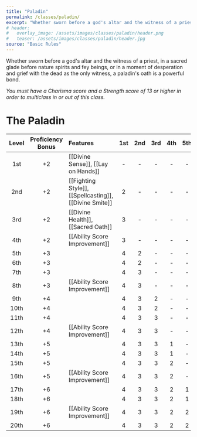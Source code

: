 ```yaml
---
title: "Paladin"
permalink: /classes/paladin/
excerpt: "Whether sworn before a god's altar and the witness of a priest, in a sacred glade before nature spirits and fey beings, or in a moment of desperation and grief with the dead as the only witness, a paladin's oath is a powerful bond."
# header:
#   overlay_image: /assets/images/classes/paladin/header.png
#   teaser: /assets/images/classes/paladin/header.jpg
source: "Basic Rules"
---
```

Whether sworn before a god's altar and the witness of a priest, in a sacred glade before nature spirits and fey beings, or in a moment of desperation and grief with the dead as the only witness, a paladin's oath is a powerful bond.

*You must have a Charisma score and a Strength score of 13 or higher in order to multiclass in or out of this class.*

# The Paladin

| Level | Proficiency Bonus | Features | 1st | 2nd | 3rd | 4th | 5th |
| :---: | :---: | :---- | :--: | :--: | :--: | :--: | :--: |
| 1st | +2 | [[Divine Sense]], [[Lay on Hands]] | - | - | - | - | - |
| 2nd | +2 | [[Fighting Style]], [[Spellcasting]], [[Divine Smite]] | 2 | - | - | - | - |
| 3rd | +2 | [[Divine Health]], [[Sacred Oath]] | 3 | - | - | - | - |
| 4th | +2 | [[Ability Score Improvement]] | 3 | - | - | - | - |
| 5th | +3 || 4 | 2 | - | - | - |
| 6th | +3 || 4 | 2 | - | - | - |
| 7th | +3 || 4 | 3 | - | - | - |
| 8th | +3 | [[Ability Score Improvement]] | 4 | 3 | - | - | - |
| 9th | +4 || 4 | 3 | 2 | - | - |
| 10th | +4 || 4 | 3 | 2 | - | - |
| 11th | +4 || 4 | 3 | 3 | - | - |
| 12th | +4 | [[Ability Score Improvement]] | 4 | 3 | 3 | - | - |
| 13th | +5 || 4 | 3 | 3 | 1 | - |
| 14th | +5 || 4 | 3 | 3 | 1 | - |
| 15th | +5 || 4 | 3 | 3 | 2 | - |
| 16th | +5 | [[Ability Score Improvement]] | 4 | 3 | 3 | 2 | - |
| 17th | +6 || 4 | 3 | 3 | 2 | 1 |
| 18th | +6 || 4 | 3 | 3 | 2 | 1 |
| 19th | +6 | [[Ability Score Improvement]] | 4 | 3 | 3 | 2 | 2 |
| 20th | +6 || 4 | 3 | 3 | 2 | 2 |